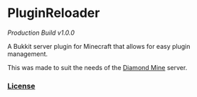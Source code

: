 # PluginReloader
_Production Build v1.0.0_

A Bukkit server plugin for Minecraft that allows for easy plugin management.

This was made to suit the needs of the [Diamond Mine](http://diamondmine.net) server.

### [License](https://github.com/laCour/McftPromotions/blob/master/LICENSE.md)